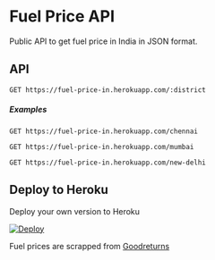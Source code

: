 # Fuel Price API

Public API to get fuel price in India in JSON format.

## API

```
GET https://fuel-price-in.herokuapp.com/:district
```

##### Examples

```
GET https://fuel-price-in.herokuapp.com/chennai
```

```
GET https://fuel-price-in.herokuapp.com/mumbai
```

```
GET https://fuel-price-in.herokuapp.com/new-delhi

```

## Deploy to Heroku

Deploy your own version to Heroku

[![Deploy](https://www.herokucdn.com/deploy/button.svg)](https://heroku.com/deploy)

Fuel prices are scrapped from [Goodreturns](https://www.goodreturns.in/fuel-price.html)
